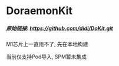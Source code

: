 # DoraemonKit



##### 原始链接: https://github.com/didi/DoKit.git



M1芯片上一直用不了, 先在本地构建

当前仅支持Pod导入, SPM暂未集成
